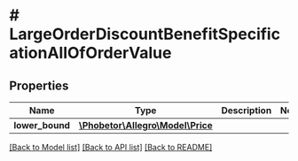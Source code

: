 # # LargeOrderDiscountBenefitSpecificationAllOfOrderValue

## Properties

Name | Type | Description | Notes
------------ | ------------- | ------------- | -------------
**lower_bound** | [**\Phobetor\Allegro\Model\Price**](Price.md) |  |

[[Back to Model list]](../../README.md#models) [[Back to API list]](../../README.md#endpoints) [[Back to README]](../../README.md)
